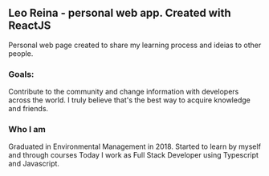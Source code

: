 ## Leo Reina - personal web app. Created with ReactJS

Personal web page created to share my learning process and ideias to other people.

### Goals:

Contribute to the community and change information with developers across the world.
I truly believe that's the best way to acquire knowledge and friends.

### Who I am

Graduated in Environmental Management in 2018. Started to learn by myself and through courses
Today I work as Full Stack Developer using Typescript and Javascript.
